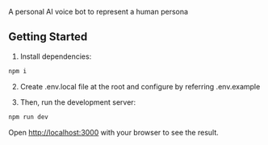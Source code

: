 A personal AI voice bot to represent a human persona

## Getting Started

1.  Install dependencies:

```bash
npm i
```

2.  Create .env.local file at the root and configure by referring .env.example

3.  Then, run the development server:

```bash
npm run dev
```

Open [http://localhost:3000](http://localhost:3000) with your browser to see the result.
